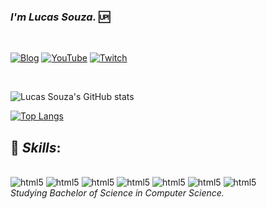 ### <i>I'm Lucas Souza.</i> 🆙

</br>

[![Blog](https://img.shields.io/badge/Instagram-E4405F?style=for-the-badge&logo=instagram&logoColor=white)](https://www.instagram.com/lucasolisouza_)
[![YouTube](https://img.shields.io/badge/YouTube-FF0000?style=for-the-badge&logo=youtube&logoColor=white)](https://www.youtube.com/channel/UCyCEi7xx0_KKho9mrwVx87g)
[![Twitch](https://img.shields.io/badge/Twitch-9146FF?style=for-the-badge&logo=twitch&logoColor=white)](https://www.twitch.tv/kaleshr6)

</br>

![Lucas Souza's GitHub stats](https://github-readme-stats.vercel.app/api?username=lucasolisouza&show_icons=true&theme=radical)

[![Top Langs](https://github-readme-stats.vercel.app/api/top-langs/?username=lucasolisouza&layout=compact)](https://github.com/anuraghazra/github-readme-stats)

## 🚀 <i>Skills</i>:

<div style="display:inline-block"><br/>
    <img aling="center" alt="html5" src="https://img.shields.io/badge/Python-14354C?style=for-the-badge&logo=python&logoColor=white">
        <img aling="center" alt="html5" src="https://img.shields.io/badge/Java-ED8B00?style=for-the-badge&logo=openjdk&logoColor=white">
            <img aling="center" alt="html5" src="https://img.shields.io/badge/C-00599C?style=for-the-badge&logo=c&logoColor=white">
    <img aling="center" alt="html5" src="https://img.shields.io/badge/JavaScript-F7DF1E?style=for-the-badge&logo=javascript&logoColor=black">
    <img aling="center" alt="html5" src="https://img.shields.io/badge/HTML5-E34F26?style=for-the-badge&logo=html5&logoColor=white">
    <img aling="center" alt="html5" src="https://img.shields.io/badge/CSS3-1572B6?style=for-the-badge&logo=css3&logoColor=white">
    <img aling="center" alt="html5" src="https://img.shields.io/badge/React-20232A?style=for-the-badge&logo=react&logoColor=61DAFB">
</div>

</br>
<i>Studying Bachelor of Science in Computer Science.</i>
